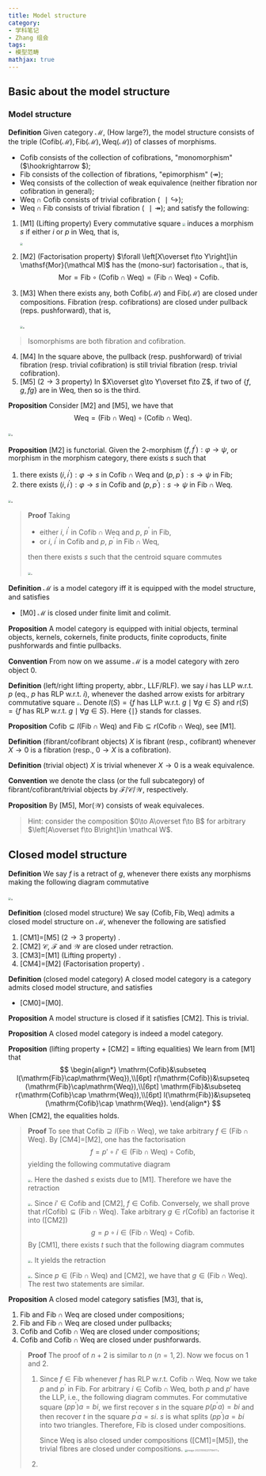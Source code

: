 ```yaml
---
title: Model structure
category: 
- 学科笔记
- Zhang 组会
tags: 
- 模型范畴
mathjax: true
---
```


## Basic about the model structure 

### Model structure

**Definition** Given category $\mathcal M$, (How large?), the model structure consists of the triple $(\mathrm{Cofib}(\mathcal M), \mathrm{Fib}(\mathcal M), \mathrm{Weq}(\mathcal M))$ of classes of morphisms. 

* $\mathrm{Cofib}$ consists of the collection of cofibrations, "monomorphism" ($\hookrightarrow $);
* $\mathrm{Fib}$ consists of the collection of fibrations, "epimorphism" ($\twoheadrightarrow$);
* $\mathrm{Weq}$ consists of the collection of weak equivalence (neither fibration nor cofibration in general);
* $\mathrm{Weq}\cap \mathrm{Cofib}$ consists of trivial cofibration ($\,\,\,\,\mid\!\!\!\!\hookrightarrow$); 
* $\mathrm{Weq}\cap \mathrm{Fib}$ consists of trivial fibration ($\,\,\,\,\mid\!\!\!\!\twoheadrightarrow$);
and satisfy the following: 
1. [M1] (Lifting property) Every commutative square <img src="https://cdn.jsdelivr.net/gh/czhang271828/imgs/test/image-20230926184101669.png" style="zoom: 33%;" /> induces a morphism $s$ if either $i$ or $p$ in $\mathrm{Weq}$, that is, 

   <img src="https://cdn.jsdelivr.net/gh/czhang271828/imgs/test/image-20231006215454398.png" style="zoom:33%;" />
2. [M2] (Factorisation property) $\forall \left[X\overset f\to Y\right]\in \mathsf{Mor}(\mathcal M)$ has the (mono-sur) factorisation <img src="https://cdn.jsdelivr.net/gh/czhang271828/imgs/test/image-20231006215622915.png" style="zoom:33%;" />, that is, 
   $$
   \mathsf{Mor}=\mathrm{Fib}\circ (\mathrm{Cofib}\cap \mathrm{Weq})=(\mathrm{Fib}\cap \mathrm{Weq})\circ \mathrm{Cofib}.
   $$
3. [M3] When there exists any, both $\mathrm{Cofib}(\mathcal M)$ and $\mathrm{Fib}(\mathcal M)$ are closed under compositions. Fibration (resp. cofibrations) are closed under pullback (reps. pushforward), that is, 
   
   <img src="https://cdn.jsdelivr.net/gh/czhang271828/imgs/test/image-20231006220042481.png" style="zoom: 33%;" />.
> Isomorphisms are both fibration and cofibration.  
4. [M4] In the square above, the pullback (resp. pushforward) of trivial fibration (resp. trivial cofibration) is still trivial fibration (resp. trivial cofibration).
5. [M5] ($2\to 3$ property) In $X\overset g\to Y\overset f\to Z$, if two of $\{f,g,fg\}$ are in $\mathrm{Weq}$, then so is the third. 

**Proposition** Consider [M2] and [M5], we have that
$$
\mathrm{Weq}=(\mathrm{Fib}\cap \mathrm{Weq})\circ (\mathrm{Cofib}\cap \mathrm{Weq}).
$$

<img src="https://cdn.jsdelivr.net/gh/czhang271828/imgs/test/image-20231006220205789.png" style="zoom:33%;" />.

**Proposition** [M2] is functorial. Given the 2-morphism $(f,f^\prime):\varphi\to \psi$, or morphism in the morphism category, there exists $s$ such that 

1. there exists $(i,i^\prime):\varphi\to s$ in $\mathrm{Cofib}\cap \mathrm{Weq}$ and $(p,p^\prime):s\to \psi$ in $\mathrm{Fib}$;
2. there exists $(i,i^\prime):\varphi\to s$ in $\mathrm{Cofib}$ and $(p,p^\prime):s\to \psi$ in $\mathrm{Fib}\cap \mathrm{Weq}$. 

<img src="https://cdn.jsdelivr.net/gh/czhang271828/imgs/test/image-20230926195816444.png" style="zoom:33%;" />.

> **Proof** Taking 
>
> * either $i$, $i^\prime$ in $\mathrm{Cofib}\cap \mathrm{Weq}$ and $p$, $p^\prime$ in $\mathrm{Fib}$, 
> * or $i$, $i^\prime$ in $\mathrm{Cofib}$ and $p$, $p^\prime$ in $\mathrm{Fib}\cap \mathrm{Weq}$, 
>
> then there exists $s$ such that the centroid square commutes
>
> <img src="https://cdn.jsdelivr.net/gh/czhang271828/imgs/test/image-20230926200656435.png"  style="zoom:33%;" />.

**Definition** $\mathcal M$ is a model category iff it is equipped with the model structure, and satisfies

* [M0] $\mathcal M$ is closed under finite limit and colimit. 

**Proposition** A model category is equipped with initial objects, terminal objects, kernels, cokernels, finite products, finite coproducts, finite pushforwards and fintie pullbacks. 

**Convention** From now on we assume $\mathcal M$ is a model category with zero object $0$. 

**Definition** (left/right lifting property, abbr., LLF/RLF). we say $i$ has LLP w.r.t. $p$ (eq., $p$ has RLP w.r.t. $i$), whenever the dashed arrow exists for arbitrary commutative square <img src="https://cdn.jsdelivr.net/gh/czhang271828/imgs/test/image-20230926192724026.png" style="zoom:33%;" />. Denote $l(S)=\{f\text{ has LLP w.r.t. }g\mid \forall g\in S\}$ and $r(S)=\{f\text{ has RLP w.r.t. }g\mid \forall g\in S\}$. Here $\{\mid \}$ stands for classes. 

**Proposition** $\mathrm{Cofib}\subseteq l(\mathrm{Fib}\cap\mathrm{Weq})$ and $\mathrm{Fib}\subseteq r(\mathrm{Cofib}\cap \mathrm{Weq})$, see [M1]. 

**Definition** (fibrant/cofibrant objects) $X$ is fibrant (resp., cofibrant) whenever $X\to 0$ is a fibration (resp., $0\to X$ is a cofibration). 

**Definition** (trivial object) $X$ is trivial whenever $X\to 0$ is a weak equivalence. 

**Convention** we denote the class (or the full subcategory) of fibrant/cofibrant/trivial objects by $\mathcal F$/$\mathcal C$/$\mathcal W$, respectively. 

**Proposition** By [M5], $\mathsf{Mor}(\mathcal W)$ consists of weak equivaleces. 
> Hint: consider the composition $0\to A\overset f\to B$ for arbitrary $\left[A\overset f\to B\right]\in \mathcal W$. 

## Closed model structure

**Definition** We say $f$ is a retract of $g$, whenever there exists any morphisms making the following diagram commutative 

<img src="https://cdn.jsdelivr.net/gh/czhang271828/imgs/test/image-20230926192341890.png" style="zoom: 33%;" />.

**Definition** (closed model structure) We say $(\mathrm{Cofib}, \mathrm{Fib}, \mathrm{Weq})$ admits a closed model structure on $\mathcal M$, whenever the following are satisfied
1. [CM1]=[M5] ($2\to 3$ property) . 
2. [CM2] $\mathcal C$, $\mathcal F$ and $\mathcal W$ are closed under retraction. 
3. [CM3]=[M1] (Lifting property) .
4. [CM4]=[M2] (Factorisation property) .

**Definition** (closed model category) A closed model category is a category admits closed model structure, and satisfies 
* [CM0]=[M0].

**Proposition** A model structure is closed if it satisfies [CM2]. This is trivial.

**Proposition** A closed model category is indeed a model category. 

**Proposition** (lifting property + [CM2] = lifting equalities) We learn from [M1] that
$$
\begin{align*}
\mathrm{Cofib}&\subseteq l(\mathrm{Fib}\cap\mathrm{Weq}),\\[6pt]
r(\mathrm{Cofib})&\supseteq (\mathrm{Fib}\cap\mathrm{Weq}),\\[6pt]
\mathrm{Fib}&\subseteq r(\mathrm{Cofib}\cap \mathrm{Weq}),\\[6pt]
l(\mathrm{Fib})&\supseteq (\mathrm{Cofib}\cap \mathrm{Weq}). 
\end{align*}
$$
When [CM2], the equalities holds. 
> **Proof** To see that $\mathrm{Cofib}\supseteq l(\mathrm{Fib}\cap \mathrm{Weq})$, we take arbitrary $f\in (\mathrm{Fib}\cap \mathrm{Weq})$. By [CM4]=[M2], one has the factorisation
> $$
> f=p'\circ i'\in (\mathrm{Fib}\cap \mathrm{Weq})\circ \mathrm{Cofib},
> $$
> yielding the following commutative diagram 
>
> <img src="https://cdn.jsdelivr.net/gh/czhang271828/imgs/test/image-20231006220703144.png" style="zoom:33%;" />. Here the dashed $s$ exists due to [M1]. Therefore we have the retraction
>
> <img src="https://cdn.jsdelivr.net/gh/czhang271828/imgs/test/image-20231006194228868.png" style="zoom:33%;" />. Since $i'\in \mathrm{Cofib}$ and [CM2], $f\in \mathrm{Cofib}$. Conversely, we shall prove that $r(\mathrm{Cofib})\subseteq(\mathrm{Fib}\cap\mathrm{Weq})$. Take arbitrary $g\in r(\mathrm{Cofib})$ an factorise it into ([CM2])
> $$
> g=p\circ i\in (\mathrm{Fib}\cap \mathrm{Weq})\circ  \mathrm{Cofib}.
> $$
> By [CM1], there exists $t$ such that the following diagram commutes
>
> <img src="https://cdn.jsdelivr.net/gh/czhang271828/imgs/test/image-20231006195029108.png" style="zoom:33%;" />. It yields the retraction 
>
> <img src="https://cdn.jsdelivr.net/gh/czhang271828/imgs/test/image-20231006195909194.png" style="zoom:33%;" />. Since $p\in (\mathrm{Fib}\cap \mathrm{Weq})$ and [CM2], we have that $g\in (\mathrm{Fib}\cap \mathrm{Weq})$. The rest two statements are similar. 

**Proposition** A closed model category satisfies [M3], that is, 

1. $\mathrm{Fib}$ and $\mathrm{Fib}\cap \mathrm{Weq}$ are closed under compositions;
2. $\mathrm{Fib}$ and $\mathrm{Fib}\cap \mathrm{Weq}$ are closed under pullbacks;
3. $\mathrm{Cofib}$ and $\mathrm{Cofib}\cap \mathrm{Weq}$ are closed under compositions;
4. $\mathrm{Cofib}$ and $\mathrm{Cofib}\cap \mathrm{Weq}$ are closed under pushforwards. 

> **Proof** The proof of $n+2$ is similar to $n$ ($n=1,2$). Now we focus on 1 and $2$. 
>
> 1. Since $f\in \mathrm{Fib}$ whenever $f$ has RLP w.r.t. $\mathrm{Cofib}\cap\mathrm{Weq}$. Now we take $p$ and $p^\prime$ in $\mathrm{Fib}$. For arbitrary $i\in \mathrm{Cofib}\cap \mathrm{Weq}$, both $p$ and $p'$ have the LLP, i.e., the following diagram commutes. For commutative square $(pp^\prime)a=bi$, we first recover $s$ in the square $p(p^\prime a)=bi$ and then recover $t$ in the square $p^\prime a=si$. $s$ is what splits $(pp^\prime)a=bi$ into two triangles. Therefore, $\mathrm{Fib}$ is closed under compositions. 
>
>    Since $\mathrm{Weq}$ is also closed under compositions ([CM1]=[M5]), the trivial fibres are closed under compositions. <img src="https://cdn.jsdelivr.net/gh/czhang271828/imgs/test/image-20231006221718477.png" alt="image-20231006221718477" style="zoom:33%;" />.
>
> 2. 
